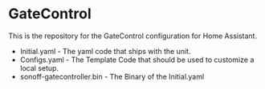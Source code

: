 # GateControl

This is the repository for the GateControl configuration for Home Assistant.

- Initial.yaml - The yaml code that ships with the unit.
- Configs.yaml - The Template Code that should be used to customize a local setup.
- sonoff-gatecontroller.bin - The Binary of the Initial.yaml

